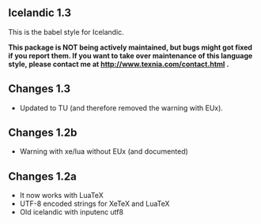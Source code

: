 Icelandic 1.3
--------------

This is the babel style for Icelandic.

**This package is NOT being actively maintained, but bugs might
got fixed if you report them. If you want to take over maintenance of
this language style, please contact me at
http://www.texnia.com/contact.html .**

Changes 1.3
------------

* Updated to TU (and therefore removed the warning with EUx).

Changes 1.2b
------------

* Warning with xe/lua without EUx (and documented)


Changes 1.2a
------------

* It now works with LuaTeX
* UTF-8 encoded strings for XeTeX and LuaTeX
* Old icelandic with inputenc utf8
